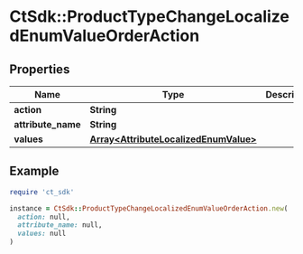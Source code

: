 # CtSdk::ProductTypeChangeLocalizedEnumValueOrderAction

## Properties

| Name | Type | Description | Notes |
| ---- | ---- | ----------- | ----- |
| **action** | **String** |  |  |
| **attribute_name** | **String** |  | [optional] |
| **values** | [**Array&lt;AttributeLocalizedEnumValue&gt;**](AttributeLocalizedEnumValue.md) |  | [optional] |

## Example

```ruby
require 'ct_sdk'

instance = CtSdk::ProductTypeChangeLocalizedEnumValueOrderAction.new(
  action: null,
  attribute_name: null,
  values: null
)
```

